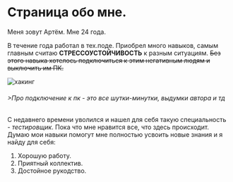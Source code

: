 # Страница обо мне. 

Меня зовут Артём. Мне 24 года. 

В течение года работал в тех.поде. Приобрел много навыков, самым главным считаю **СТРЕССОУСТОЙЧИВОСТЬ** к разным ситуациям. 
~~Без этого навыка хотелось подключиться к этим негативным людям и выключить им ПК.~~

![хакинг](https://itglobal.com/wp-content/uploads/2020/11/monitoring-v-tekst-1024x575.jpeg)

###### >*Про подключение к пк - это все шутки-минутки, выдумки автора и тд* 
######



С недавнего времени уволился и нашел для себя такую специальность - *тестировщик*. Пока что мне нравится все, что здесь происходит.
Думаю мои навыки помогут мне полностью усвоить новые знания и я найду для себя: 
1. Хорошую работу.
2. Приятный коллектив.
3. Достойное рукодство.
